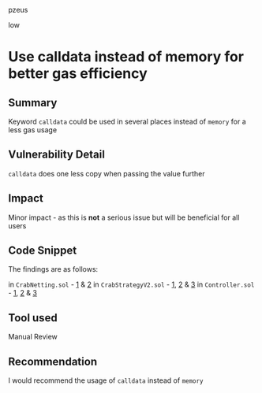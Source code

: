 pzeus

low

# Use calldata instead of memory for better gas efficiency

## Summary
Keyword `calldata` could be used in several places instead of `memory` for a less gas usage

## Vulnerability Detail
`calldata` does one less copy when passing the value further
## Impact
Minor impact - as this is **not** a serious issue but will  be beneficial for all users
## Code Snippet
The findings are as follows:

in `CrabNetting.sol` - [1](https://github.com/sherlock-audit/2022-11-opyn/blob/main/crab-netting/src/CrabNetting.sol#L447) & [2](https://github.com/sherlock-audit/2022-11-opyn/blob/main/crab-netting/src/CrabNetting.sol#L455)
in `CrabStrategyV2.sol` - [1](https://github.com/opynfinance/squeeth-monorepo/blob/main/packages/hardhat/contracts/strategy/CrabStrategyV2.sol#L500), [2](https://github.com/opynfinance/squeeth-monorepo/blob/main/packages/hardhat/contracts/strategy/CrabStrategyV2.sol#L633) & [3](https://github.com/opynfinance/squeeth-monorepo/blob/main/packages/hardhat/contracts/strategy/CrabStrategyV2.sol#L702)
in `Controller.sol` - [1](https://github.com/opynfinance/squeeth-monorepo/blob/main/packages/hardhat/contracts/core/Controller.sol#L1158), [2](https://github.com/opynfinance/squeeth-monorepo/blob/main/packages/hardhat/contracts/core/Controller.sol#L1170) & [3](https://github.com/opynfinance/squeeth-monorepo/blob/main/packages/hardhat/contracts/core/Controller.sol#L1182)
## Tool used

Manual Review

## Recommendation
I would recommend the usage of `calldata` instead of `memory`